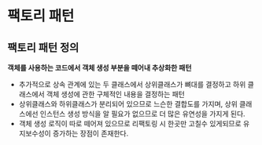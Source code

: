 # 팩토리 패턴

## 팩토리 패턴 정의

**객체를 사용하는 코드에서 객체 생성 부분을 떼어내 추상화한 패턴**

- 추가적으로 상속 관계에 있는 두 클래스에서 상위클래스가 뼈대를 결정하고 하위 클래스에서 객체 생성에 관한 구체적인 내용을 결정하는 패턴
- 상위클래스와 하위클래스가 분리되어 있으므로 느슨한 결합도를 가지며, 상위 클래스에선 인스턴스 생성 방식을 알 필요가 없으므로 더 많은 유연성을 가지게 된다.
- 객체 생성 로직이 따로 떼어져 있으므로 리팩토링 시 한곳만 고칠수 있게되므로 유지보수성이 증가하는 장점이 존재한다.
